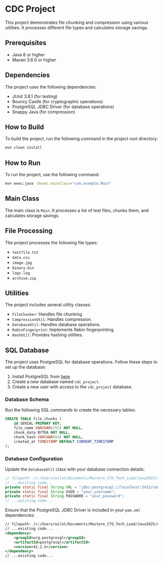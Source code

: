 # CDC Project

This project demonstrates file chunking and compression using various utilities. It processes different file types and calculates storage savings.

## Prerequisites

- Java 8 or higher
- Maven 3.6.0 or higher

## Dependencies

The project uses the following dependencies:

- JUnit 3.8.1 (for testing)
- Bouncy Castle (for cryptographic operations)
- PostgreSQL JDBC Driver (for database operations)
- Snappy Java (for compression)

## How to Build

To build the project, run the following command in the project root directory:

```sh
mvn clean install
```

## How to Run

To run the project, use the following command:

```sh
mvn exec:java -Dexec.mainClass="com.example.Main"
```

## Main Class

The main class is `Main`. It processes a list of test files, chunks them, and calculates storage savings.

## File Processing

The project processes the following file types:

- `textfile.txt`
- `data.csv`
- `image.jpg`
- `binary.bin`
- `logs.log`
- `archive.zip`

## Utilities

The project includes several utility classes:

- `FileChunker`: Handles file chunking.
- `CompressionUtil`: Handles compression.
- `DatabaseUtil`: Handles database operations.
- `RabinFingerprint`: Implements Rabin fingerprinting.
- `HashUtil`: Provides hashing utilities.

## SQL Database

The project uses PostgreSQL for database operations. Follow these steps to set up the database:

1. Install PostgreSQL from [here](https://www.postgresql.org/download/).
2. Create a new database named `cdc_project`.
3. Create a new user with access to the `cdc_project` database.

### Database Schema

Run the following SQL commands to create the necessary tables:

```sql
CREATE TABLE file_chunks (
    id SERIAL PRIMARY KEY,
    file_name VARCHAR(255) NOT NULL,
    chunk_data BYTEA NOT NULL,
    chunk_hash VARCHAR(64) NOT NULL,
    created_at TIMESTAMP DEFAULT CURRENT_TIMESTAMP
);
```

### Database Configuration

Update the `DatabaseUtil` class with your database connection details:

```java
// filepath: /c:/Users/wilet/Documents/Mastere_CTO_Tech_Lead/Java2025/cdc-project/src/main/java/com/example/DatabaseUtil.java
// ...existing code...
private static final String URL = "jdbc:postgresql://localhost:5432/cdc_project";
private static final String USER = "your_username";
private static final String PASSWORD = "your_password";
// ...existing code...
```

Ensure that the PostgreSQL JDBC Driver is included in your `pom.xml` dependencies:

```xml
// filepath: /c:/Users/wilet/Documents/Mastere_CTO_Tech_Lead/Java2025/cdc-project/pom.xml
// ...existing code...
<dependency>
    <groupId>org.postgresql</groupId>
    <artifactId>postgresql</artifactId>
    <version>42.2.5</version>
</dependency>
// ...existing code...
```
